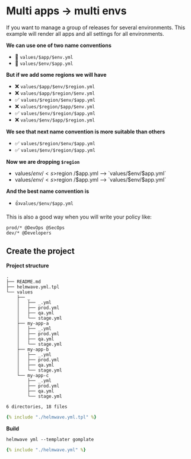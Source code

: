 # Multi apps -> multi envs

If you want to manage a group of releases for several environments.
This example will render all apps and all settings for all environments.

**We can use one of two name conventions**

- 🤔 `values/$app/$env.yml`
- 🤔 `values/$env/$app.yml`

**But if we add some regions we will have**

- ❌ `values/$app/$env/$region.yml`
- ❌ `values/$app/$region/$env.yml`
- ✅ `values/$region/$env/$app.yml`
- ❌ `values/$region/$app/$env.yml`
- ✅ `values/$env/$region/$app.yml`
- ❌ `values/$env/$app/$region.yml`

**We see that next name convention is more suitable than others**

- ✅ `values/$region/$env/$app.yml`
- ✅ `values/$env/$region/$app.yml`

**Now we are dropping `$region`**

- values/$env/ <s>$region</s> /$app.yml –>  `values/$env/$app.yml`
- values/$env/ <s>$region</s> /$app.yml –>  `values/$env/$app.yml`

**And the best name convention is**

- 👍`values/$env/$app.yml`

This is also a good way when you will write your policy like:

```
prod/* @DevOps @SecOps
dev/* @Developers
```


## Create the project

**Project structure**

```shell
.
├── README.md
├── helmwave.yml.tpl
└── values
    ├── _
    │   ├── _.yml
    │   ├── prod.yml
    │   ├── qa.yml
    │   └── stage.yml
    ├── my-app-a
    │   ├── _.yml
    │   ├── prod.yml
    │   ├── qa.yml
    │   └── stage.yml
    ├── my-app-b
    │   ├── _.yml
    │   ├── prod.yml
    │   ├── qa.yml
    │   └── stage.yml
    └── my-app-c
        ├── _.yml
        ├── prod.yml
        ├── qa.yml
        └── stage.yml

6 directories, 18 files
```


```yaml title="helmwave.yml.tpl"
{% include "./helmwave.yml.tpl" %}
```

**Build**

```shell
helmwave yml --templater gomplate 
```

```yaml title="helmwave.yml"
{% include "./helmwave.yml" %}
```

